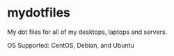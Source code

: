 # mydotfiles
My dot files for all of my desktops, laptops and servers.

OS Supported: CentOS, Debian, and Ubuntu 
